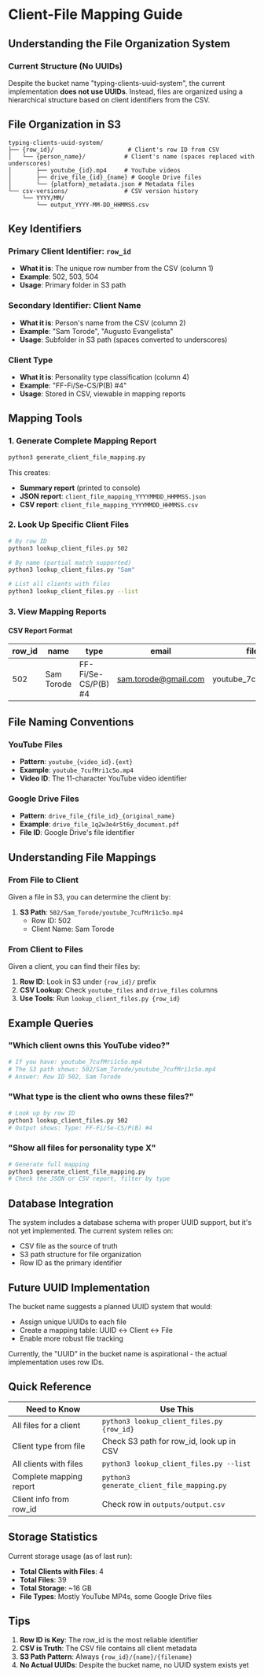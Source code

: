 # Client-File Mapping Guide

## Understanding the File Organization System

### Current Structure (No UUIDs)

Despite the bucket name "typing-clients-uuid-system", the current implementation **does not use UUIDs**. Instead, files are organized using a hierarchical structure based on client identifiers from the CSV.

## File Organization in S3

```
typing-clients-uuid-system/
├── {row_id}/                     # Client's row ID from CSV
│   └── {person_name}/           # Client's name (spaces replaced with underscores)
│       ├── youtube_{id}.mp4     # YouTube videos
│       ├── drive_file_{id}_{name} # Google Drive files
│       └── {platform}_metadata.json # Metadata files
└── csv-versions/                # CSV version history
    └── YYYY/MM/
        └── output_YYYY-MM-DD_HHMMSS.csv
```

## Key Identifiers

### Primary Client Identifier: `row_id`
- **What it is**: The unique row number from the CSV (column 1)
- **Example**: 502, 503, 504
- **Usage**: Primary folder in S3 path

### Secondary Identifier: Client Name
- **What it is**: Person's name from the CSV (column 2)
- **Example**: "Sam Torode", "Augusto Evangelista"
- **Usage**: Subfolder in S3 path (spaces converted to underscores)

### Client Type
- **What it is**: Personality type classification (column 4)
- **Example**: "FF-Fi/Se-CS/P(B) #4"
- **Usage**: Stored in CSV, viewable in mapping reports

## Mapping Tools

### 1. Generate Complete Mapping Report
```bash
python3 generate_client_file_mapping.py
```

This creates:
- **Summary report** (printed to console)
- **JSON report**: `client_file_mapping_YYYYMMDD_HHMMSS.json`
- **CSV report**: `client_file_mapping_YYYYMMDD_HHMMSS.csv`

### 2. Look Up Specific Client Files
```bash
# By row ID
python3 lookup_client_files.py 502

# By name (partial match supported)
python3 lookup_client_files.py "Sam"

# List all clients with files
python3 lookup_client_files.py --list
```

### 3. View Mapping Reports

#### CSV Report Format
| row_id | name | type | email | filename | s3_key | file_type | size_mb | last_modified |
|--------|------|------|-------|----------|--------|-----------|---------|---------------|
| 502 | Sam Torode | FF-Fi/Se-CS/P(B) #4 | sam.torode@gmail.com | youtube_7cufMri1c5o.mp4 | 502/Sam_Torode/youtube_7cufMri1c5o.mp4 | YouTube | 135.66 | 2025-07-21T06:31:52+00:00 |

## File Naming Conventions

### YouTube Files
- **Pattern**: `youtube_{video_id}.{ext}`
- **Example**: `youtube_7cufMri1c5o.mp4`
- **Video ID**: The 11-character YouTube video identifier

### Google Drive Files
- **Pattern**: `drive_file_{file_id}_{original_name}`
- **Example**: `drive_file_1q2w3e4r5t6y_document.pdf`
- **File ID**: Google Drive's file identifier

## Understanding File Mappings

### From File to Client
Given a file in S3, you can determine the client by:
1. **S3 Path**: `502/Sam_Torode/youtube_7cufMri1c5o.mp4`
   - Row ID: 502
   - Client Name: Sam Torode

### From Client to Files
Given a client, you can find their files by:
1. **Row ID**: Look in S3 under `{row_id}/` prefix
2. **CSV Lookup**: Check `youtube_files` and `drive_files` columns
3. **Use Tools**: Run `lookup_client_files.py {row_id}`

## Example Queries

### "Which client owns this YouTube video?"
```bash
# If you have: youtube_7cufMri1c5o.mp4
# The S3 path shows: 502/Sam_Torode/youtube_7cufMri1c5o.mp4
# Answer: Row ID 502, Sam Torode
```

### "What type is the client who owns these files?"
```bash
# Look up by row ID
python3 lookup_client_files.py 502
# Output shows: Type: FF-Fi/Se-CS/P(B) #4
```

### "Show all files for personality type X"
```bash
# Generate full mapping
python3 generate_client_file_mapping.py
# Check the JSON or CSV report, filter by type
```

## Database Integration

The system includes a database schema with proper UUID support, but it's not yet implemented. The current system relies on:
- CSV file as the source of truth
- S3 path structure for file organization
- Row ID as the primary identifier

## Future UUID Implementation

The bucket name suggests a planned UUID system that would:
- Assign unique UUIDs to each file
- Create a mapping table: UUID ↔ Client ↔ File
- Enable more robust file tracking

Currently, the "UUID" in the bucket name is aspirational - the actual implementation uses row IDs.

## Quick Reference

| Need to Know | Use This |
|--------------|----------|
| All files for a client | `python3 lookup_client_files.py {row_id}` |
| Client type from file | Check S3 path for row_id, look up in CSV |
| All clients with files | `python3 lookup_client_files.py --list` |
| Complete mapping report | `python3 generate_client_file_mapping.py` |
| Client info from row_id | Check row in `outputs/output.csv` |

## Storage Statistics

Current storage usage (as of last run):
- **Total Clients with Files**: 4
- **Total Files**: 39
- **Total Storage**: ~16 GB
- **File Types**: Mostly YouTube MP4s, some Google Drive files

## Tips

1. **Row ID is Key**: The row_id is the most reliable identifier
2. **CSV is Truth**: The CSV file contains all client metadata
3. **S3 Path Pattern**: Always `{row_id}/{name}/{filename}`
4. **No Actual UUIDs**: Despite the bucket name, no UUID system exists yet
